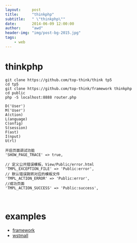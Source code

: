 ```yaml
---
layout:     post
title:      "thinkphp"
subtitle:   " \"thinkphp\""
date:       2014-06-09 12:00:00
author:     "awd"
header-img: "img/post-bg-2015.jpg"
tags:
    - web
---
```


# thinkphp

```
git clone https://github.com/top-think/think tp5
cd tp5
git clone https://github.com/top-think/framework thinkphp
cd public
php -S localhost:8888 router.php
```


```
D('User')
M('User')
A(ction)
L(anguage)
C(onfig)
S(session)
F(ast)
I(nput)
U(rl)

开启页面调试功能
'SHOW_PAGE_TRACE' => true,

// 定义公共错误模板，View/Public/error.html
'TMPL_EXCEPTION_FILE' => 'Public:error', 
// 默认错误跳转对应的模板文件
'TMPL_ACTION_ERROR' => 'Public:error', 
//成功页面
'TMPL_ACTION_SUCCESS' => 'Public:success', 



```
# examples

- [framework](https://github.com/top-think)
- [wstmall](https://github.com/wstmall/wstmall)

